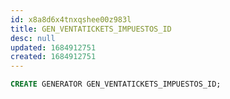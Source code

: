 ```yaml
---
id: x8a8d6x4tnxqshee00z983l
title: GEN_VENTATICKETS_IMPUESTOS_ID
desc: null
updated: 1684912751
created: 1684912751
---
```



```sql
CREATE GENERATOR GEN_VENTATICKETS_IMPUESTOS_ID;
```
